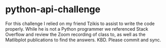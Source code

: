 # python-api-challenge
For this challenge I relied on my friend Tzikis to assist to write the code properly. While he is not a Python programmer we referenced Stack Overflow and review the Zoom recording of class to, as well as the Matlibplot publications to find the answers. KBD. Please commit and sync. 
